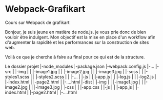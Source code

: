 # Webpack-Grafikart
Cours sur Webpack de grafikart


Bonjour, je suis jeune en matière de node.js. je vous prie donc de bien vouloir être indulgent. Mon objectif est la mise en place d'un workflow afin d'augmenter la rapidité et les performances sur la construction de sites web.

Voilà ce que je cherche à faire au final pour ce qui est de la structure.


Le dossier projet
|-node_modules
|-package.json
|-webpack.config.js
|-...
|-src
| |-img
| | |-image1.jpg
| | |-image2.jpg
| | |-image3.jpg
| |-scss
| | |-styles1.scss
| | |-styles2.scss
| | |-...
| |-js
| | |-app.js
| | |-log.js
| | |-log2.js
| |-index.html
| |-page2.html
| |-....html
|-dist
| |-img
| | |-image1.jpg
| | |-image2.jpg
| | |-image3.jpg
| |-css
| | |-app.css
| |-js
| | |-app.js
| |-index.html
| |-page2.html
| |-....html
    
